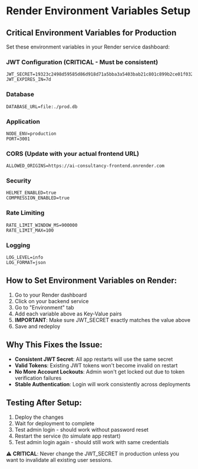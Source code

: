 # Render Environment Variables Setup

## Critical Environment Variables for Production

Set these environment variables in your Render service dashboard:

### JWT Configuration (CRITICAL - Must be consistent)
```
JWT_SECRET=19323c2498d59585d86d918d71a5bba3a5403bab21c801c899b2ce01f03266758f76ead5b080ccc46a128d103ede4c5666b8526ef2d5966b6077280238013a29
JWT_EXPIRES_IN=7d
```

### Database
```
DATABASE_URL=file:./prod.db
```

### Application
```
NODE_ENV=production
PORT=3001
```

### CORS (Update with your actual frontend URL)
```
ALLOWED_ORIGINS=https://ai-consultancy-frontend.onrender.com
```

### Security
```
HELMET_ENABLED=true
COMPRESSION_ENABLED=true
```

### Rate Limiting
```
RATE_LIMIT_WINDOW_MS=900000
RATE_LIMIT_MAX=100
```

### Logging
```
LOG_LEVEL=info
LOG_FORMAT=json
```

## How to Set Environment Variables on Render:

1. Go to your Render dashboard
2. Click on your backend service
3. Go to "Environment" tab
4. Add each variable above as Key-Value pairs
5. **IMPORTANT**: Make sure JWT_SECRET exactly matches the value above
6. Save and redeploy

## Why This Fixes the Issue:

- **Consistent JWT Secret**: All app restarts will use the same secret
- **Valid Tokens**: Existing JWT tokens won't become invalid on restart
- **No More Account Lockouts**: Admin won't get locked out due to token verification failures
- **Stable Authentication**: Login will work consistently across deployments

## Testing After Setup:

1. Deploy the changes
2. Wait for deployment to complete
3. Test admin login - should work without password reset
4. Restart the service (to simulate app restart)
5. Test admin login again - should still work with same credentials

⚠️ **CRITICAL**: Never change the JWT_SECRET in production unless you want to invalidate all existing user sessions.
